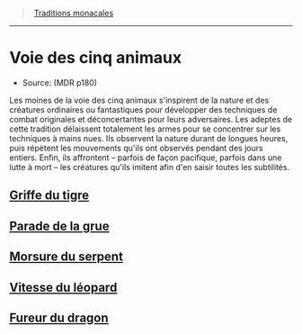 ﻿---
!SubClassItem
ParentClassId: hd_monk.md
Id: monk_fiveanimals_hd.md#voie-des-cinq-animaux
RootId: monk_fiveanimals_hd.md
ParentLink: monk_hd.md#traditions-monacales
Name: Voie des cinq animaux
ParentName: Traditions monacales
NameLevel: 1
Source: (MDR p180)
Attributes: {}
---
>  [Traditions monacales](hd_monk_traditions_monacales.md)

---


# Voie des cinq animaux

- Source: (MDR p180)

Les moines de la voie des cinq animaux s'inspirent de la nature et des créatures ordinaires ou fantastiques pour développer des techniques de combat originales et déconcertantes pour leurs adversaires. Les adeptes de cette tradition délaissent totalement les armes pour se concentrer sur les techniques à mains nues. Ils observent la nature durant de longues heures, puis répètent les mouvements qu'ils ont observés pendant des jours entiers. Enfin, ils affrontent – parfois de façon pacifique, parfois dans une lutte à mort – les créatures qu'ils imitent afin d'en saisir toutes les subtilités.



## [Griffe du tigre](hd_monk_fiveanimals_griffe_du_tigre.md)



## [Parade de la grue](hd_monk_fiveanimals_parade_de_la_grue.md)



## [Morsure du serpent](hd_monk_fiveanimals_morsure_du_serpent.md)



## [Vitesse du léopard](hd_monk_fiveanimals_vitesse_du_leopard.md)



## [Fureur du dragon](hd_monk_fiveanimals_fureur_du_dragon.md)

